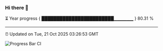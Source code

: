 ### Hi there 👋

⏳ Year progress { ████████████████████████▁▁▁▁▁▁ } 80.31 %

---

⏰ Updated on Tue, 21 Oct 2025 03:26:53 GMT

![Progress Bar CI](https://github.com/IshwaranRudhara/GIT-ACTION/workflows/Progress%20Bar%20CI/badge.svg)
